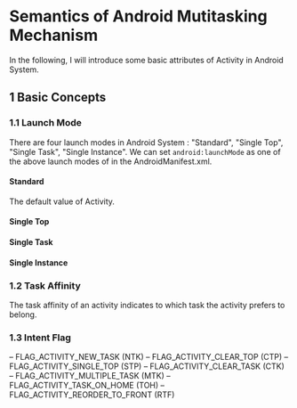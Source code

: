 # Semantics of Android Mutitasking Mechanism
In the following, I will introduce some basic attributes of Activity in Android System.
## 1 Basic Concepts
### 1.1 Launch Mode
There are four launch modes in Android System :
"Standard", "Single Top", "Single Task", "Single Instance".
We can set `android:launchMode` as one of the above launch modes of in the AndroidManifest.xml.
#### Standard 
The default value of Activity.
#### Single Top

#### Single Task
#### Single Instance
### 1.2 Task Affinity
The task affinity of an activity indicates to which task the activity prefers to belong.
### 1.3 Intent Flag
– FLAG_ACTIVITY_NEW_TASK (NTK)
– FLAG_ACTIVITY_CLEAR_TOP (CTP)
– FLAG_ACTIVITY_SINGLE_TOP (STP)
– FLAG_ACTIVITY_CLEAR_TASK (CTK)
– FLAG_ACTIVITY_MULTIPLE_TASK (MTK)
– FLAG_ACTIVITY_TASK_ON_HOME (TOH)
– FLAG_ACTIVITY_REORDER_TO_FRONT (RTF)

